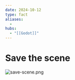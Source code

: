 ```yaml
---
date: 2024-10-12
type: fact
aliases:
  -
hubs:
  - "[[Godot]]"
---
```


# Save the scene

![save-scene.png](../assets/imgs/save-scene.png)

